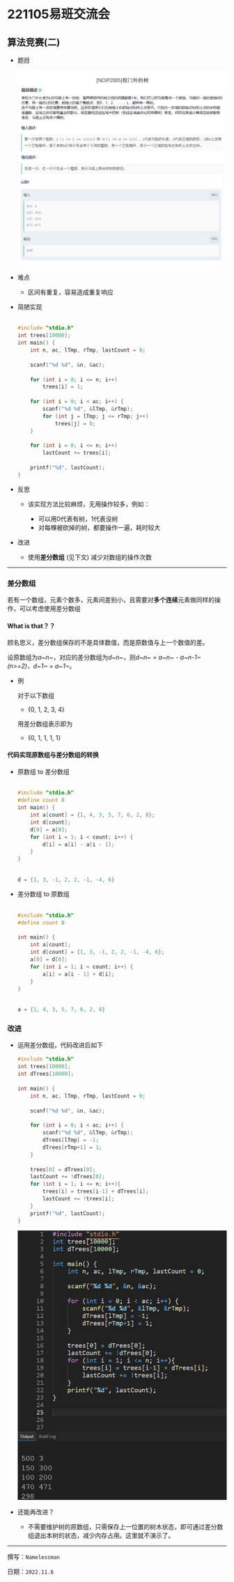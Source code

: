 # 221105易班交流会

## 算法竞赛(二)

- 题目

    ![20221105214939](https://raw.githubusercontent.com/Namelessman-Tom/Pics/main/20221105214939.png)
    ![20221105214954](https://raw.githubusercontent.com/Namelessman-Tom/Pics/main/20221105214954.png)

- 难点
    
    - 区间有重复，容易造成重复响应

- 简陋实现

    ```c

    #include "stdio.h"
    int trees[10000];
    int main() {
        int n, ac, lTmp, rTmp, lastCount = 0;
        
        scanf("%d %d", &n, &ac);

        for (int i = 0; i <= n; i++)
            trees[i] = 1;

        for (int i = 0; i < ac; i++) {
            scanf("%d %d", &lTmp, &rTmp);
            for (int j = lTmp; j <= rTmp; j++)
                trees[j] = 0;
        }

        for (int i = 0; i <= n; i++)
            lastCount += trees[i];

        printf("%d", lastCount);
    }
    ```

- 反思
    
    - 该实现方法比较麻烦，无用操作较多，例如：

        - 可以用0代表有树，1代表没树
        - 对每棵被砍掉的树，都要操作一遍，耗时较大

- 改进

    - 使用**差分数组** (见下文) 减少对数组的操作次数


---

### 差分数组

若有一个数组，元素个数多，元素间差别小，且需要对**多个连续**元素做同样的操作，可以考虑使用差分数组

#### What is that？？

顾名思义，差分数组保存的不是具体数值，而是原数值与上一个数值的差。

设原数组为*a~n~*，对应的差分数组为*d~n~*，则*d~n~ = a~n~ - a~n-1~ (n>=2)，d~1~ = a~1~*。

- 例

    对于以下数组

    - {0, 1, 2, 3, 4}

    用差分数组表示即为

    - {0, 1, 1, 1, 1}

#### 代码实现原数组与差分数组的转换

- 原数组 to 差分数组

    ```c

    #include "stdio.h"
    #define count 8
    int main() {
        int a[count] = {1, 4, 3, 5, 7, 6, 2, 8};
        int d[count];
        d[0] = a[0];
        for (int i = 1; i < count; i++) {
            d[i] = a[i] - a[i - 1];
        }
    }
    ```

    ```c
    
    d = {1, 3, -1, 2, 2, -1, -4, 6}
    ```


- 差分数组 to 原数组

    ```c

    #include "stdio.h"
    #define count 8

    int main() {
        int a[count];
        int d[count] = {1, 3, -1, 2, 2, -1, -4, 6};
        a[0] = d[0];
        for (int i = 1; i < count; i++) {
            a[i] = a[i - 1] + d[i];
        }
    }
    ```

    ```c

    a = {1, 4, 3, 5, 7, 6, 2, 8}
    ```



### 改进

- 运用差分数组，代码改进后如下

    ```c
    #include "stdio.h"
    int trees[10000];
    int dTrees[10000];

    int main() {
        int n, ac, lTmp, rTmp, lastCount = 0;

        scanf("%d %d", &n, &ac);

        for (int i = 0; i < ac; i++) {
            scanf("%d %d", &lTmp, &rTmp);
            dTrees[lTmp] = -1;
            dTrees[rTmp+1] = 1;
        }

        trees[0] = dTrees[0];
        lastCount += !dTrees[0];
        for (int i = 1; i <= n; i++){
            trees[i] = trees[i-1] + dTrees[i];
            lastCount += !trees[i];
        }
        printf("%d", lastCount);
    }
    ```

    ![20221106212214](https://raw.githubusercontent.com/Namelessman-Tom/Pics/main/20221106212214.png)


- 还能再改进？

    - 不需要维护树的原数组，只需保存上一位置的树木状态，即可通过差分数组退出本树的状态，减少内存占用。这里就不演示了。

---

撰写：`Namelessman`

日期：`2022.11.6`
